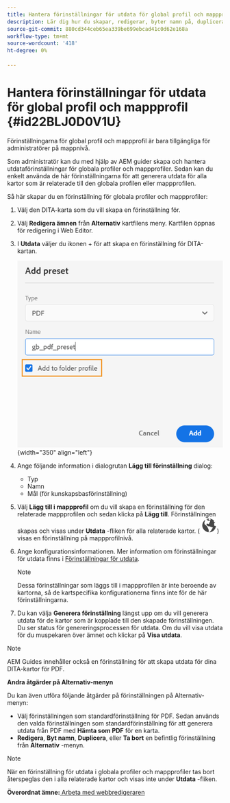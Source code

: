 ```yaml
---
title: Hantera förinställningar för utdata för global profil och mappprofil
description: Lär dig hur du skapar, redigerar, byter namn på, duplicerar och tar bort förinställningar för utdata i global profil och mappprofil som administrativa användare i AEM.
source-git-commit: 880cd344ceb65ea339be699ebcad41c0d62e168a
workflow-type: tm+mt
source-wordcount: '418'
ht-degree: 0%

---
```


# Hantera förinställningar för utdata för global profil och mappprofil {#id22BLJ0D0V1U}

Förinställningarna för global profil och mappprofil är bara tillgängliga för administratörer på mappnivå.

Som administratör kan du med hjälp av AEM guider skapa och hantera utdataförinställningar för globala profiler och mappprofiler. Sedan kan du enkelt använda de här förinställningarna för att generera utdata för alla kartor som är relaterade till den globala profilen eller mappprofilen.

Så här skapar du en förinställning för globala profiler och mappprofiler:

1. Välj den DITA-karta som du vill skapa en förinställning för.
1. Välj **Redigera ämnen** från **Alternativ** kartfilens meny. Kartfilen öppnas för redigering i Web Editor.
1. I **Utdata** väljer du ikonen + för att skapa en förinställning för DITA-kartan.

   ![](images/add-global-output-preset.png){width="350" align="left"}

1. Ange följande information i dialogrutan **Lägg till förinställning** dialog:
   - Typ
   - Namn
   - Mål \(för kunskapsbasförinställning\)
1. Välj **Lägg till i mappprofil** om du vill skapa en förinställning för den relaterade mappprofilen och sedan klicka på **Lägg till**. Förinställningen skapas och visas under **Utdata** -fliken för alla relaterade kartor. \( ![](images/global-preset-icon.svg)\) visas en förinställning på mappprofilnivå.
1. Ange konfigurationsinformationen. Mer information om förinställningar för utdata finns i [Förinställningar för utdata](./generate-output-understand-presets.md).

   >[!NOTE]
   >
   > Dessa förinställningar som läggs till i mappprofilen är inte beroende av kartorna, så de kartspecifika konfigurationerna finns inte för de här förinställningarna.

1. Du kan välja **Generera förinställning** längst upp om du vill generera utdata för de kartor som är kopplade till den skapade förinställningen. Du ser status för genereringsprocessen för utdata. Om du vill visa utdata för du muspekaren över ämnet och klickar på **Visa utdata**.

>[!NOTE]
>
> AEM Guides innehåller också en förinställning för att skapa utdata för dina DITA-kartor för PDF.

**Andra åtgärder på Alternativ-menyn**

Du kan även utföra följande åtgärder på förinställningen på Alternativ-menyn:

- Välj förinställningen som standardförinställning för PDF. Sedan används den valda förinställningen som standardförinställning för att generera utdata från PDF med **Hämta som PDF** för en karta.
- **Redigera**, **Byt namn**, **Duplicera**, eller **Ta bort** en befintlig förinställning från **Alternativ** -menyn.

>[!NOTE]
>
> När en förinställning för utdata i globala profiler och mappprofiler tas bort återspeglas den i alla relaterade kartor och visas inte under **Utdata** -fliken.

**Överordnat ämne:**[ Arbeta med webbredigeraren](web-editor.md)
